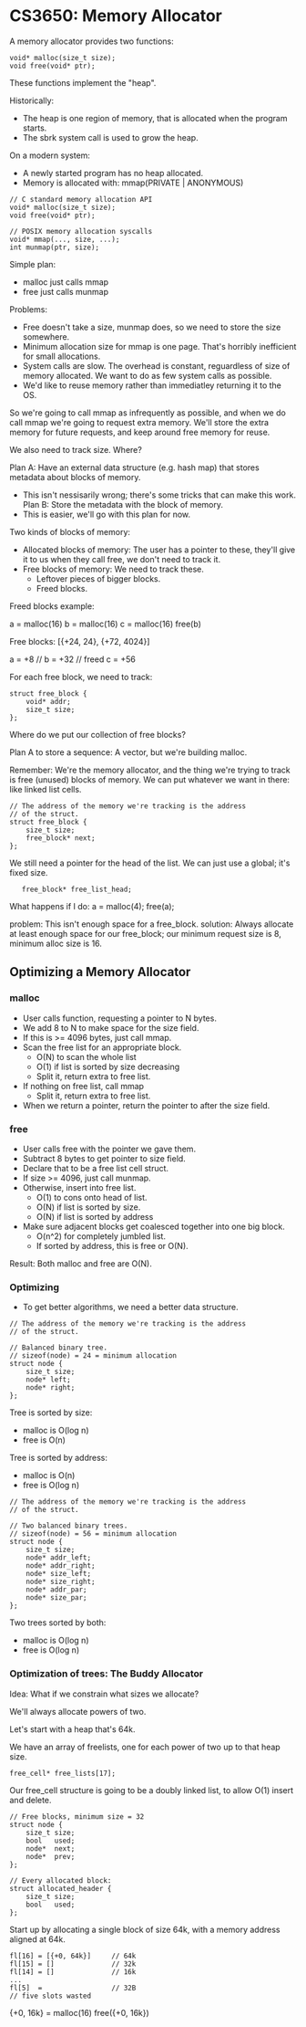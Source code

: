 
# CS3650: Memory Allocator

A memory allocator provides two functions:

```
void* malloc(size_t size);
void free(void* ptr);
```

These functions implement the "heap".

Historically:

 * The heap is one region of memory, that is allocated when the
   program starts.
 * The sbrk system call is used to grow the heap.

On a modern system:

 * A newly started program has no heap allocated.
 * Memory is allocated with: mmap(PRIVATE | ANONYMOUS)

```
// C standard memory allocation API
void* malloc(size_t size);
void free(void* ptr);

// POSIX memory allocation syscalls
void* mmap(..., size, ...);
int munmap(ptr, size);
```

Simple plan:

 * malloc just calls mmap
 * free just calls munmap

Problems:

 * Free doesn't take a size, munmap does, so we need to store the
   size somewhere.
 * Minimum allocation size for mmap is one page. That's horribly inefficient for
   small allocations.
 * System calls are slow. The overhead is constant, reguardless of size of
   memory allocated. We want to do as few system calls as possible.
 * We'd like to reuse memory rather than immediatley returning it to the OS.

So we're going to call mmap as infrequently as possible, and when we do call
mmap we're going to request extra memory. We'll store the extra memory for
future requests, and keep around free memory for reuse.

We also need to track size. Where?

Plan A: Have an external data structure (e.g. hash map) that stores metadata
about blocks of memory.
 - This isn't nessisarily wrong; there's some tricks that can make this work.
Plan B: Store the metadata with the block of memory.
 - This is easier, we'll go with this plan for now.

Two kinds of blocks of memory:

 - Allocated blocks of memory: The user has a pointer to these, they'll give it
   to us when they call free, we don't need to track it.
 - Free blocks of memory: We need to track these.
   - Leftover pieces of bigger blocks.
   - Freed blocks.

Freed blocks example:

 a = malloc(16)
 b = malloc(16)
 c = malloc(16)
 free(b)
 
Free blocks: [{+24, 24}, {+72, 4024}] 

 a = +8
 // b = +32  // freed
 c = +56

For each free block, we need to track:

```
struct free_block {
    void* addr;
    size_t size;
};
```

Where do we put our collection of free blocks?


Plan A to store a sequence: A vector, but we're building malloc.



Remember: We're the memory allocator, and the thing we're trying to
track is free (unused) blocks of memory. We can put whatever we
want in there: like linked list cells.

```
// The address of the memory we're tracking is the address
// of the struct.
struct free_block {
    size_t size;
    free_block* next;
};
```

We still need a pointer for the head of the list. We can just use a global; it's
fixed size.

```
   free_block* free_list_head;
```


What happens if I do: a = malloc(4); free(a);

problem: This isn't enough space for a free_block.
solution: Always allocate at least enough space for our free\_block;
  our minimum request size is 8, minimum alloc size is 16.

## Optimizing a Memory Allocator

### malloc

 - User calls function, requesting a pointer to N bytes.
 - We add 8 to N to make space for the size field.
 - If this is >= 4096 bytes, just call mmap.
 - Scan the free list for an appropriate block.
   - O(N) to scan the whole list
   - O(1) if list is sorted by size decreasing
   - Split it, return extra to free list.
 - If nothing on free list, call mmap
   - Split it, return extra to free list.
 - When we return a pointer, return the pointer to
   after the size field.

### free

 - User calls free with the pointer we gave them.
 - Subtract 8 bytes to get pointer to size field.
 - Declare that to be a free list cell struct.
 - If size >= 4096, just call munmap.
 - Otherwise, insert into free list.
   - O(1) to cons onto head of list.
   - O(N) if list is sorted by size.
   - O(N) if list is sorted by address
 - Make sure adjacent blocks get coalesced together
   into one big block.
   - O(n^2) for completely jumbled list.
   - If sorted by address, this is free or O(N).

Result: Both malloc and free are O(N).


### Optimizing


 - To get better algorithms, we need a better data structure.




```
// The address of the memory we're tracking is the address
// of the struct.

// Balanced binary tree.
// sizeof(node) = 24 = minimum allocation
struct node {
    size_t size;
    node* left;
    node* right;
};
```

Tree is sorted by size:

 - malloc is O(log n)
 - free is O(n)

Tree is sorted by address:

 - malloc is O(n)
 - free is O(log n)



```
// The address of the memory we're tracking is the address
// of the struct.

// Two balanced binary trees.
// sizeof(node) = 56 = minimum allocation
struct node {
    size_t size;
    node* addr_left;
    node* addr_right;
    node* size_left;
    node* size_right;
    node* addr_par;
    node* size_par;
};
```

Two trees sorted by both:

 - malloc is O(log n)
 - free is O(log n)

### Optimization of trees: The Buddy Allocator

Idea: What if we constrain what sizes we allocate?

We'll always allocate powers of two.

Let's start with a heap that's 64k.

We have an array of freelists, one for each power of two
up to that heap size.

```
free_cell* free_lists[17];
```

Our free_cell structure is going to be a doubly linked list, to allow O(1)
insert and delete.

```
// Free blocks, minimum size = 32
struct node {
    size_t size;
    bool   used;
    node*  next;
    node*  prev;
};

// Every allocated block:
struct allocated_header {
    size_t size;
    bool   used;
};
```

Start up by allocating a single block of size 64k, with a memory address aligned
at 64k.

```
fl[16] = [{+0, 64k}]     // 64k
fl[15] = []              // 32k
fl[14] = []              // 16k
...
fl[5]  =                 // 32B
// five slots wasted
```

{+0, 16k} = malloc(16)
free({+0, 16k})

